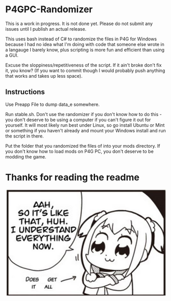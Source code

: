 # P4GPC-Randomizer
This is a work in progress. It is not done yet. Please do not submit any issues until I publish an actual release.

This uses bash instead of C# to randomize the files in P4G for Windows because I had no idea what I'm doing with code that someone else wrote in a langauge I barely know, plus scripting is more fun and efficient than using a GUI.

Excuse the sloppiness/repetitiveness of the script. If it ain't broke don't fix it, you know? (If you want to commit though I would probably push anything that works and takes up less space).

## Instructions
Use Preapp File to dump data_e somewhere.

Run stable.sh. Don't use the randomizer if you don't know how to do this - you don't deserve to be using a computer if you can't figure it out for yourself. It will most likely run best under Linux, so go install Ubuntu or Mint or something if you haven't already and mount your Windows install and run the script in there.

Put the folder that you randomized the files of into your mods directory. If you don't know how to load mods on P4G PC, you don't deserve to be modding the game.

# Thanks for reading the readme
![alt text](https://github.com/swindlesmccoop/P4GPC-Randomizer/blob/main/1.jpg?raw=true)
